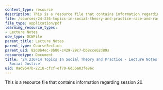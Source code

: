 ```yaml
---
content_type: resource
description: This is a resource file that contains information regarding session 20.
file: /courses/24-236-topics-in-social-theory-and-practice-race-and-racism-fall-2014/0ad9547b2218cfcfef706d56a03fe86c_MIT24_236F14_Sess20.pdf
file_type: application/pdf
learning_resource_types:
- Lecture Notes
ocw_type: OCWFile
parent_title: Lecture Notes
parent_type: CourseSection
parent_uid: 82d0b4ec-0b80-c429-29c7-bb8cce62d89a
resourcetype: Document
title: '24.236F14 Topics In Social Theory and Practice - Lecture Notes: Equality and
  Social Justice'
uid: 0ad9547b-2218-cfcf-ef70-6d56a03fe86c
---
```

This is a resource file that contains information regarding session 20.

